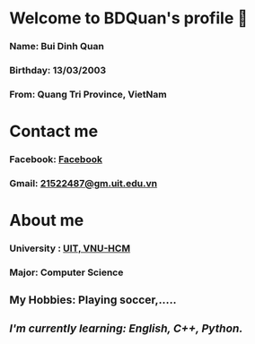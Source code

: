 
<p> <h1> Welcome to BDQuan's profile 👋</h1> </p>
<p> <h3> <b> Name: </b> Bui Dinh Quan </h3></p>
<p> <h3> <b> Birthday: </b> 13/03/2003 </h3></p>
<p> <h3> <b> From: </b> Quang Tri Province, VietNam </h3></p>
<p> <h1> Contact me </h1> </p>
<p> <h3> Facebook: <a href = "https://www.facebook.com/buidinhquan1303/" > Facebook </a></p>
<p> <h3> Gmail: <a href = "https://mail.google.com/mail/u/1/#inbox"> 21522487@gm.uit.edu.vn </a> </p>
<p> <h1> About me </h1></p>
<p> <h3> University : <a href ="https://en.uit.edu.vn/"> UIT, VNU-HCM </a> </p>
<p> <h3> <b> Major: <b> Computer Science </p> 
<p> <h3> <b> My Hobbies:  <b> Playing soccer,.....</p>
<p> <h5> I'm currently learning: English, C++, Python. </h5></p>
